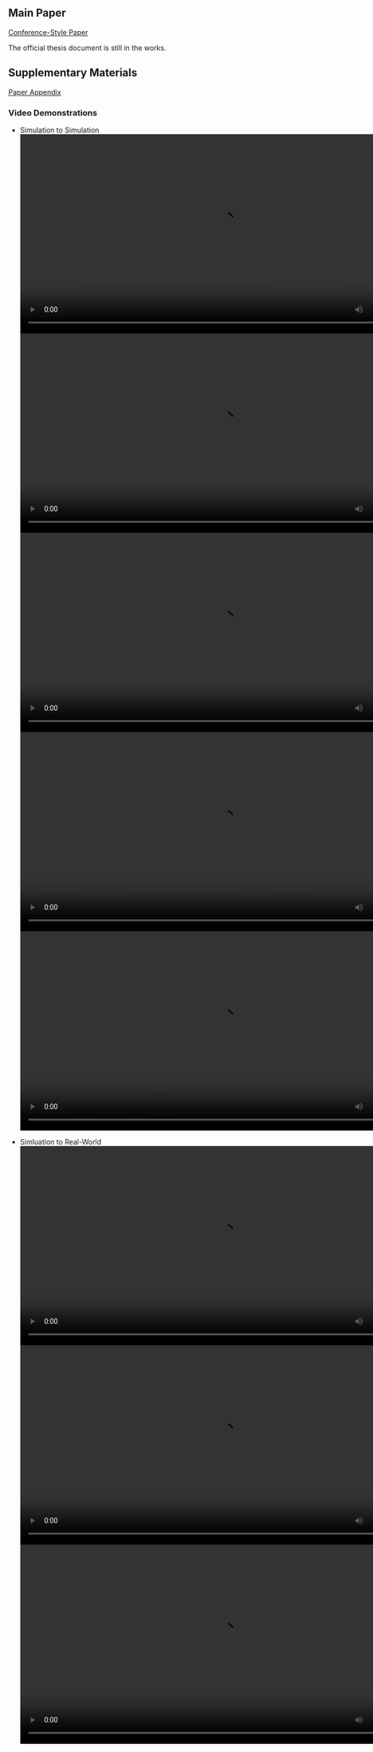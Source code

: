 ## Main Paper 
[Conference-Style Paper](PBIT__Copy_.pdf)

The official thesis document is still in the works. 

## Supplementary Materials
[Paper Appendix](supplementary.pdf)

### Video Demonstrations
- Simulation to Simulation 
<video src="simulation_1.mov" width="800"  controls ></video>
<video src="simulation_2.mov" width="800"  controls ></video>
<video src="simulation_3.mov" width="800"  controls ></video>
<video src="simulation_4.mov" width="800"  controls ></video>
<video src="simulation_5.mov" width="800"  controls ></video>

- Simluation to Real-World 
<video src="real_world_1.mov" width="800"  controls ></video>
<video src="real_world_2.mov" width="800"  controls ></video>
<video src="real_world_3.mov" width="800"  controls ></video>



